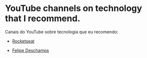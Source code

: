 # YouTube channels on technology that I recommend.

Canais do YouTube sobre tecnologia que eu recomendo:

- [Rocketseat](https://www.youtube.com/c/RocketSeat/videos)

- [Felipe Deschamps](https://www.youtube.com/c/FilipeDeschamps/videos)
